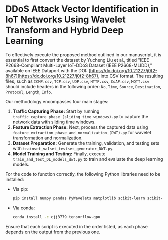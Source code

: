 # DDoS Attack Vector Identification in IoT Networks Using Wavelet Transform and Hybrid Deep Learning

To effectively execute the proposed method outlined in our manuscript, it is essential to first convert the dataset by Yucheng Liu et al., titled "IEEE P2668-Compliant Multi-Layer IoT-DDoS Dataset (IEEE P2668-MLIDD)," available on IEEE Dataport with the DOI: [https://dx.doi.org/10.21227/j0f2-8h67](https://dx.doi.org/10.21227/j0f2-8h67), into CSV format. The resulting files, such as `ICMP.csv`, `TCP.csv`, `UDP.csv`, `HTTP.csv`, `CoAP.csv`, `MQTT.csv` should include headers in the following order: `No`, `Time`, `Source`, `Destination`, `Protocol`, `Length`, `Info`.

Our methodology encompasses four main stages:   

1. **Traffic Capturing Phase:** Start by running `traffic_capture_phase_(sliding_time_windows).py` to capture the network data with sliding time windows.
2. **Feature Extraction Phase:** Next, process the captured data using `feature_extraction_phase_and_normalization_(DWT).py` for wavelet transformation and normalization.
3. **Dataset Preparation:** Generate the training, validation, and testing sets with `trainset_valset_testset_generator_DWT.py`.
4. **Model Training and Testing:** Finally, execute `train_and_test_DL_models_dwt.py` to train and evaluate the deep learning models.

For the code to function correctly, the following Python libraries need to be installed:

- Via pip:
  ```bash
  pip install numpy pandas PyWavelets matplotlib scikit-learn scikit-image seaborn imbalanced-learn optuna
  ```
- Via conda:
  ```bash
  conda install -c cjj3779 tensorflow-gpu
  ```

Ensure that each script is executed in the order listed, as each phase depends on the output from the previous one.
